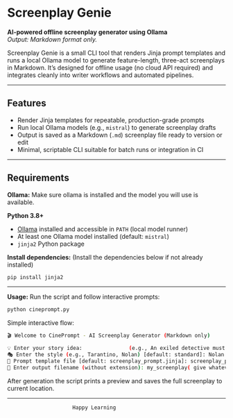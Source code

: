 # Screenplay Genie

**AI-powered offline screenplay generator using Ollama**  
_Output: Markdown format only._

Screenplay Genie is a small CLI tool that renders Jinja prompt templates and runs a local Ollama model to generate feature-length, three-act screenplays in Markdown. It’s designed for offline usage (no cloud API required) and integrates cleanly into writer workflows and automated pipelines.

---

## Features

- Render Jinja templates for repeatable, production-grade prompts  
- Run local Ollama models (e.g., `mistral`) to generate screenplay drafts  
- Output is saved as a Markdown (`.md`) screenplay file ready to version or edit  
- Minimal, scriptable CLI suitable for batch runs or integration in CI

---

## Requirements
**Ollama:**
Make sure ollama is installed and the model you will use is available.

**Python 3.8+**
- [Ollama](https://ollama.com/) installed and accessible in `PATH` (local model runner)
- At least one Ollama model installed (default: `mistral`)
- `jinja2` Python package

**Install dependencies:** (Install the dependencies below if not already installed)
```bash
pip install jinja2
```
---
**Usage:**
Run the script and follow interactive prompts:
```bash
python cineprompt.py
```
Simple interactive flow:
```bash
🎬 Welcome to CinePrompt - AI Screenplay Generator (Markdown only)

💡 Enter your story idea:               (e.g., An exiled detective must stop a city-wide blackout)
🎭 Enter the style (e.g., Tarantino, Nolan) [default: standard]: Nolan
📄 Prompt template file [default: screenplay_prompt.jinja]: screenplay_prompt.jinja
📝 Enter output filename (without extension): my_screenplay( give whatever name you want)
```
After generation the script prints a preview and saves the full screenplay to current location.

---

                         Happy Learning


